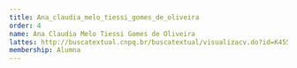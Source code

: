 ```yaml
---
title: Ana_claudia_melo_tiessi_gomes_de_oliveira
order: 4
name: Ana Claudia Melo Tiessi Gomes de Oliveira
lattes: http://buscatextual.cnpq.br/buscatextual/visualizacv.do?id=K4559541H5
membership: Alumna
---
```


